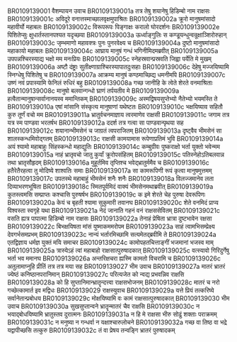 BR0109139001	वैशम्पायन उवाच
BR0109139001a	तत्र तेषु शयानेषु हिडिम्बो नाम राक्षसः
BR0109139001c	अविदूरे वनात्तस्माच्छालवृक्षमुपाश्रितः
BR0109139002a	क्रूरो मानुषमांसादो महावीर्यो महाबलः
BR0109139002c	विरूपरूपः पिङ्गाक्षः करालो घोरदर्शनः
BR0109139002e	पिशितेप्सुः क्षुधार्तस्तानपश्यत यदृच्छया
BR0109139003a	ऊर्ध्वाङ्गुलिः स कण्डूयन्धुन्वन्रूक्षाञ्शिरोरुहान्
BR0109139003c	जृम्भमाणो महावक्त्रः पुनः पुनरवेक्ष्य च
BR0109139004a	दुष्टो मानुषमांसादो महाकायो महाबलः
BR0109139004c	आघ्राय मानुषं गन्धं भगिनीमिदमब्रवीत्
BR0109139005a	उपपन्नश्चिरस्याद्य भक्षो मम मनःप्रियः
BR0109139005c	स्नेहस्रवान्प्रस्रवति जिह्वा पर्येति मे मुखम्
BR0109139006a	अष्टौ दंष्ट्राः सुतीक्ष्णाग्राश्चिरस्यापातदुःसहाः
BR0109139006c	देहेषु मज्जयिष्यामि स्निग्धेषु पिशितेषु च
BR0109139007a	आक्रम्य मानुषं कण्ठमाच्छिद्य धमनीमपि
BR0109139007c	उष्णं नवं प्रपास्यामि फेनिलं रुधिरं बहु
BR0109139008a	गच्छ जानीहि के त्वेते शेरते वनमाश्रिताः
BR0109139008c	मानुषो बलवान्गन्धो घ्राणं तर्पयतीव मे
BR0109139009a	हत्वैतान्मानुषान्सर्वानानयस्व ममान्तिकम्
BR0109139009c	अस्मद्विषयसुप्तेभ्यो नैतेभ्यो भयमस्ति ते
BR0109139010a	एषां मांसानि संस्कृत्य मानुषाणां यथेष्टतः
BR0109139010c	भक्षयिष्याव सहितौ कुरु तूर्णं वचो मम
BR0109139011a	भ्रातुर्वचनमाज्ञाय त्वरमाणेव राक्षसी
BR0109139011c	जगाम तत्र यत्र स्म पाण्डवा भरतर्षभ
BR0109139012a	ददर्श तत्र गत्वा सा पाण्डवान्पृथया सह
BR0109139012c	शयानान्भीमसेनं च जाग्रतं त्वपराजितम्
BR0109139013a	दृष्ट्वैव भीमसेनं सा शालस्कन्धमिवोद्गतम्
BR0109139013c	राक्षसी कामयामास रूपेणाप्रतिमं भुवि
BR0109139014a	अयं श्यामो महाबाहुः सिंहस्कन्धो महाद्युतिः
BR0109139014c	कम्बुग्रीवः पुष्कराक्षो भर्ता युक्तो भवेन्मम
BR0109139015a	नाहं भ्रातृवचो जातु कुर्यां क्रूरोपसंहितम्
BR0109139015c	पतिस्नेहोऽतिबलवान्न तथा भ्रातृसौहृदम्
BR0109139016a	मुहूर्तमिव तृप्तिश्च भवेद्भ्रातुर्ममैव च
BR0109139016c	हतैरेतैरहत्वा तु मोदिष्ये शाश्वतिः समाः
BR0109139017a	सा कामरूपिणी रूपं कृत्वा मानुषमुत्तमम्
BR0109139017c	उपतस्थे महाबाहुं भीमसेनं शनैः शनैः
BR0109139018a	विलज्जमानेव लता दिव्याभरणभूषिता
BR0109139018c	स्मितपूर्वमिदं वाक्यं भीमसेनमथाब्रवीत्
BR0109139019a	कुतस्त्वमसि सम्प्राप्तः कश्चासि पुरुषर्षभ
BR0109139019c	क इमे शेरते चेह पुरुषा देवरूपिणः
BR0109139020a	केयं च बृहती श्यामा सुकुमारी तवानघ
BR0109139020c	शेते वनमिदं प्राप्य विश्वस्ता स्वगृहे यथा
BR0109139021a	नेदं जानाति गहनं वनं राक्षससेवितम्
BR0109139021c	वसति ह्यत्र पापात्मा हिडिम्बो नाम राक्षसः
BR0109139022a	तेनाहं प्रेषिता भ्रात्रा दुष्टभावेन रक्षसा
BR0109139022c	बिभक्षयिषता मांसं युष्माकममरोपम
BR0109139023a	साहं त्वामभिसम्प्रेक्ष्य देवगर्भसमप्रभम्
BR0109139023c	नान्यं भर्तारमिच्छामि सत्यमेतद्ब्रवीमि ते
BR0109139024a	एतद्विज्ञाय धर्मज्ञ युक्तं मयि समाचर
BR0109139024c	कामोपहतचित्ताङ्गीं भजमानां भजस्व माम्
BR0109139025a	त्रास्येऽहं त्वां महाबाहो राक्षसात्पुरुषादकात्
BR0109139025c	वत्स्यावो गिरिदुर्गेषु भर्ता भव ममानघ
BR0109139026a	अन्तरिक्षचरा ह्यस्मि कामतो विचरामि च
BR0109139026c	अतुलामाप्नुहि प्रीतिं तत्र तत्र मया सह
BR0109139027	भीम उवाच
BR0109139027a	मातरं भ्रातरं ज्येष्ठं कनिष्ठानपरानिमान्
BR0109139027c	परित्यजेत को न्वद्य प्रभवन्निव राक्षसि
BR0109139028a	को हि सुप्तानिमान्भ्रातॄन्दत्त्वा राक्षसभोजनम्
BR0109139028c	मातरं च नरो गच्छेत्कामार्त इव मद्विधः
BR0109139029	राक्षस्युवाच
BR0109139029a	यत्ते प्रियं तत्करिष्ये सर्वानेतान्प्रबोधय
BR0109139029c	मोक्षयिष्यामि वः कामं राक्षसात्पुरुषादकात्
BR0109139030	भीम उवाच
BR0109139030a	सुखसुप्तान्वने भ्रातॄन्मातरं चैव राक्षसि
BR0109139030c	न भयाद्बोधयिष्यामि भ्रातुस्तव दुरात्मनः
BR0109139031a	न हि मे राक्षसा भीरु सोढुं शक्ताः पराक्रमम्
BR0109139031c	न मनुष्या न गन्धर्वा न यक्षाश्चारुलोचने
BR0109139032a	गच्छ वा तिष्ठ वा भद्रे यद्वापीच्छसि तत्कुरु
BR0109139032c	तं वा प्रेषय तन्वङ्गि भ्रातरं पुरुषादकम्
